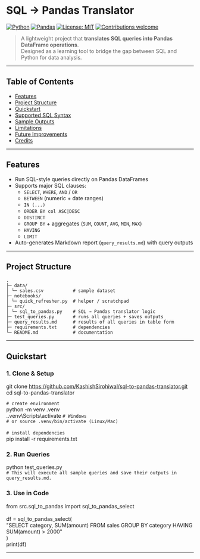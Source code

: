 # SQL → Pandas Translator

[![Python](https://img.shields.io/badge/Python-3.9+-blue?logo=python)](https://www.python.org/)
[![Pandas](https://img.shields.io/badge/Pandas-2.0+-green?logo=pandas)](https://pandas.pydata.org/)
[![License: MIT](https://img.shields.io/badge/License-MIT-yellow.svg)](LICENSE)
[![Contributions welcome](https://img.shields.io/badge/contributions-welcome-brightgreen)](https://github.com/KashishSirohiwal/sql-to-pandas-translator/issues)

> A lightweight project that **translates SQL queries into Pandas DataFrame operations**.  
> Designed as a learning tool to bridge the gap between SQL and Python for data analysis.

---

## Table of Contents
- [Features](#features)
- [Project Structure](#project-structure)
- [Quickstart](#quickstart)
- [Supported SQL Syntax](#supported-sql-syntax)
- [Sample Outputs](#sample-outputs)
- [Limitations](#limitations)
- [Future Improvements](#future-improvements)
- [Credits](#credits)

---

## Features
- Run SQL-style queries directly on Pandas DataFrames  
- Supports major SQL clauses:  
  - `SELECT`, `WHERE`, `AND` / `OR`  
  - `BETWEEN` (numeric + date ranges)  
  - `IN (...)`  
  - `ORDER BY col ASC|DESC`  
  - `DISTINCT`  
  - `GROUP BY` + aggregates (`SUM`, `COUNT`, `AVG`, `MIN`, `MAX`)  
  - `HAVING`  
  - `LIMIT`  
- Auto-generates Markdown report (`query_results.md`) with query outputs  

---

## Project Structure
```
.
├─ data/
│ └─ sales.csv           # sample dataset
├─ notebooks/
│ └─ quick_refresher.py  # helper / scratchpad
├─ src/
│ └─ sql_to_pandas.py    # SQL → Pandas translator logic
├─ test_queries.py       # runs all queries + saves outputs
├─ query_results.md      # results of all queries in table form
├─ requirements.txt      # dependencies
└─ README.md             # documentation
```
---
## Quickstart

### 1. Clone & Setup

git clone https://github.com/KashishSirohiwal/sql-to-pandas-translator.git<br>
cd sql-to-pandas-translator

```# create environment ```<br>
python -m venv .venv<br>
.\.venv\Scripts\activate     ```# Windows```<br>
```# or source .venv/bin/activate (Linux/Mac)```<br>
<br>
```# install dependencies```<br>
pip install -r requirements.txt
<br>

### 2. Run Queries

python test_queries.py<br>
```# This will execute all sample queries and save their outputs in query_results.md.```<br>

### 3. Use in Code

from src.sql_to_pandas import sql_to_pandas_select<br>
<br>
df = sql_to_pandas_select(<br>
    "SELECT category, SUM(amount) FROM sales GROUP BY category HAVING SUM(amount) > 2000"<br>
)<br>
print(df)<br>

---
